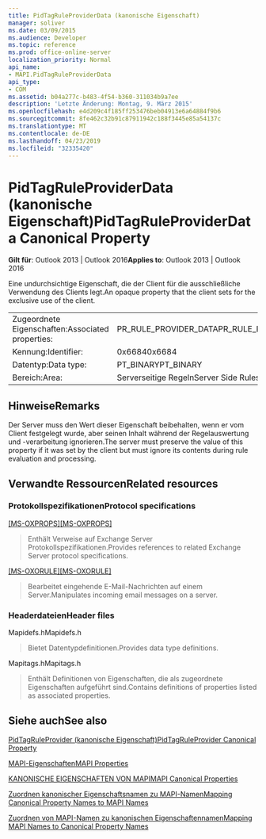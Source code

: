 ```yaml
---
title: PidTagRuleProviderData (kanonische Eigenschaft)
manager: soliver
ms.date: 03/09/2015
ms.audience: Developer
ms.topic: reference
ms.prod: office-online-server
localization_priority: Normal
api_name:
- MAPI.PidTagRuleProviderData
api_type:
- COM
ms.assetid: b04a277c-b483-4f54-b360-311034b9a7ee
description: 'Letzte Änderung: Montag, 9. März 2015'
ms.openlocfilehash: e4d209c4f185ff253476beb04913e6a64884f9b6
ms.sourcegitcommit: 8fe462c32b91c87911942c188f3445e85a54137c
ms.translationtype: MT
ms.contentlocale: de-DE
ms.lasthandoff: 04/23/2019
ms.locfileid: "32335420"
---
```

# <a name="pidtagruleproviderdata-canonical-property"></a><span data-ttu-id="9808c-103">PidTagRuleProviderData (kanonische Eigenschaft)</span><span class="sxs-lookup"><span data-stu-id="9808c-103">PidTagRuleProviderData Canonical Property</span></span>

  
  
<span data-ttu-id="9808c-104">**Gilt für**: Outlook 2013 | Outlook 2016</span><span class="sxs-lookup"><span data-stu-id="9808c-104">**Applies to**: Outlook 2013 | Outlook 2016</span></span> 
  
<span data-ttu-id="9808c-105">Eine undurchsichtige Eigenschaft, die der Client für die ausschließliche Verwendung des Clients legt.</span><span class="sxs-lookup"><span data-stu-id="9808c-105">An opaque property that the client sets for the exclusive use of the client.</span></span> 
  
|||
|:-----|:-----|
|<span data-ttu-id="9808c-106">Zugeordnete Eigenschaften:</span><span class="sxs-lookup"><span data-stu-id="9808c-106">Associated properties:</span></span>  <br/> |<span data-ttu-id="9808c-107">PR_RULE_PROVIDER_DATA</span><span class="sxs-lookup"><span data-stu-id="9808c-107">PR_RULE_PROVIDER_DATA</span></span>  <br/> |
|<span data-ttu-id="9808c-108">Kennung:</span><span class="sxs-lookup"><span data-stu-id="9808c-108">Identifier:</span></span>  <br/> |<span data-ttu-id="9808c-109">0x6684</span><span class="sxs-lookup"><span data-stu-id="9808c-109">0x6684</span></span>  <br/> |
|<span data-ttu-id="9808c-110">Datentyp:</span><span class="sxs-lookup"><span data-stu-id="9808c-110">Data type:</span></span>  <br/> |<span data-ttu-id="9808c-111">PT_BINARY</span><span class="sxs-lookup"><span data-stu-id="9808c-111">PT_BINARY</span></span>  <br/> |
|<span data-ttu-id="9808c-112">Bereich:</span><span class="sxs-lookup"><span data-stu-id="9808c-112">Area:</span></span>  <br/> |<span data-ttu-id="9808c-113">Serverseitige Regeln</span><span class="sxs-lookup"><span data-stu-id="9808c-113">Server Side Rules</span></span>  <br/> |
   
## <a name="remarks"></a><span data-ttu-id="9808c-114">Hinweise</span><span class="sxs-lookup"><span data-stu-id="9808c-114">Remarks</span></span>

<span data-ttu-id="9808c-115">Der Server muss den Wert dieser Eigenschaft beibehalten, wenn er vom Client festgelegt wurde, aber seinen Inhalt während der Regelauswertung und -verarbeitung ignorieren.</span><span class="sxs-lookup"><span data-stu-id="9808c-115">The server must preserve the value of this property if it was set by the client but must ignore its contents during rule evaluation and processing.</span></span>
  
## <a name="related-resources"></a><span data-ttu-id="9808c-116">Verwandte Ressourcen</span><span class="sxs-lookup"><span data-stu-id="9808c-116">Related resources</span></span>

### <a name="protocol-specifications"></a><span data-ttu-id="9808c-117">Protokollspezifikationen</span><span class="sxs-lookup"><span data-stu-id="9808c-117">Protocol specifications</span></span>

<span data-ttu-id="9808c-118">[[MS-OXPROPS]](https://msdn.microsoft.com/library/f6ab1613-aefe-447d-a49c-18217230b148%28Office.15%29.aspx)</span><span class="sxs-lookup"><span data-stu-id="9808c-118">[[MS-OXPROPS]](https://msdn.microsoft.com/library/f6ab1613-aefe-447d-a49c-18217230b148%28Office.15%29.aspx)</span></span>
  
> <span data-ttu-id="9808c-119">Enthält Verweise auf Exchange Server Protokollspezifikationen.</span><span class="sxs-lookup"><span data-stu-id="9808c-119">Provides references to related Exchange Server protocol specifications.</span></span>
    
<span data-ttu-id="9808c-120">[[MS-OXORULE]](https://msdn.microsoft.com/library/70ac9436-501e-43e2-9163-20d2b546b886%28Office.15%29.aspx)</span><span class="sxs-lookup"><span data-stu-id="9808c-120">[[MS-OXORULE]](https://msdn.microsoft.com/library/70ac9436-501e-43e2-9163-20d2b546b886%28Office.15%29.aspx)</span></span>
  
> <span data-ttu-id="9808c-121">Bearbeitet eingehende E-Mail-Nachrichten auf einem Server.</span><span class="sxs-lookup"><span data-stu-id="9808c-121">Manipulates incoming email messages on a server.</span></span>
    
### <a name="header-files"></a><span data-ttu-id="9808c-122">Headerdateien</span><span class="sxs-lookup"><span data-stu-id="9808c-122">Header files</span></span>

<span data-ttu-id="9808c-123">Mapidefs.h</span><span class="sxs-lookup"><span data-stu-id="9808c-123">Mapidefs.h</span></span>
  
> <span data-ttu-id="9808c-124">Bietet Datentypdefinitionen.</span><span class="sxs-lookup"><span data-stu-id="9808c-124">Provides data type definitions.</span></span>
    
<span data-ttu-id="9808c-125">Mapitags.h</span><span class="sxs-lookup"><span data-stu-id="9808c-125">Mapitags.h</span></span>
  
> <span data-ttu-id="9808c-126">Enthält Definitionen von Eigenschaften, die als zugeordnete Eigenschaften aufgeführt sind.</span><span class="sxs-lookup"><span data-stu-id="9808c-126">Contains definitions of properties listed as associated properties.</span></span> 
    
## <a name="see-also"></a><span data-ttu-id="9808c-127">Siehe auch</span><span class="sxs-lookup"><span data-stu-id="9808c-127">See also</span></span>



[<span data-ttu-id="9808c-128">PidTagRuleProvider (kanonische Eigenschaft)</span><span class="sxs-lookup"><span data-stu-id="9808c-128">PidTagRuleProvider Canonical Property</span></span>](pidtagruleprovider-canonical-property.md)


[<span data-ttu-id="9808c-129">MAPI-Eigenschaften</span><span class="sxs-lookup"><span data-stu-id="9808c-129">MAPI Properties</span></span>](mapi-properties.md)
  
[<span data-ttu-id="9808c-130">KANONISCHE EIGENSCHAFTEN VON MAPI</span><span class="sxs-lookup"><span data-stu-id="9808c-130">MAPI Canonical Properties</span></span>](mapi-canonical-properties.md)
  
[<span data-ttu-id="9808c-131">Zuordnen kanonischer Eigenschaftsnamen zu MAPI-Namen</span><span class="sxs-lookup"><span data-stu-id="9808c-131">Mapping Canonical Property Names to MAPI Names</span></span>](mapping-canonical-property-names-to-mapi-names.md)
  
[<span data-ttu-id="9808c-132">Zuordnen von MAPI-Namen zu kanonischen Eigenschaftennamen</span><span class="sxs-lookup"><span data-stu-id="9808c-132">Mapping MAPI Names to Canonical Property Names</span></span>](mapping-mapi-names-to-canonical-property-names.md)

